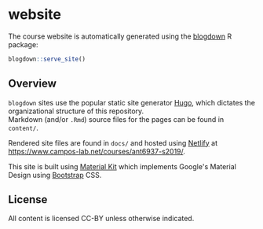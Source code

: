 # website

The course website is automatically generated using the [blogdown](https://github.com/rstudio/blogdown) R package:

```r
blogdown::serve_site()
```

## Overview

`blogdown` sites use the popular static site generator [Hugo](https://gohugo.io),
which dictates the organizational structure of this repository.  
Markdown (and/or `.Rmd`) source files for the pages can be found in `content/`.  

Rendered site files are found in `docs/` and hosted using [Netlify](https://www.netlify.com)
at <https://www.campos-lab.net/courses/ant6937-s2019/>.

This site is built using [Material Kit](https://github.com/creativetimofficial/material-kit)
which implements Google's Material Design using [Bootstrap](https://getbootstrap.com) CSS.

## License

All content is licensed CC-BY unless otherwise indicated.  
